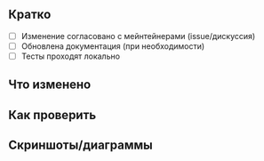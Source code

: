 ## Кратко
- [ ] Изменение согласовано с мейнтейнерами (issue/дискуссия)
- [ ] Обновлена документация (при необходимости)
- [ ] Тесты проходят локально

## Что изменено
<!-- Что именно делает PR -->

## Как проверить
<!-- Команды/шаги -->

## Скриншоты/диаграммы
